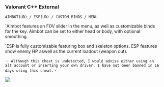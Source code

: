 ###  Valorant C++ External
```sh-session
AIMBOT(UD) / ESP(UD) / CUSTOM BINDS / MENU
```
`Aimbot features an FOV slider in the menu, as well as customizable binds for the key. Aimbot can be set to either head or body, with optional smoothing.

`ESP is fully customizable featuring box and skeleton options. ESP features show enemy HP aswell as the current loadout (weapon out).

 

 ```sh-session
・ Although this cheat is undetected, I would advise either using an alt account or inserting your own driver. I have not been banned in 16 days using this cheat.・ 
```                
                           
<img src="https://user-images.githubusercontent.com/62274829/187018354-cd41d782-df8f-4edd-9dc3-b795083b7026.jpeg">
